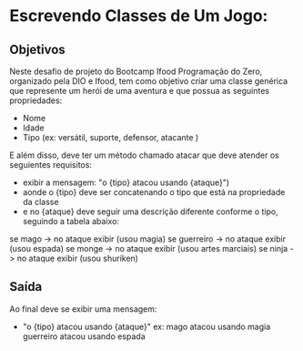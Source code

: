 # Escrevendo Classes de Um Jogo:
## Objetivos
Neste desafio de projeto do Bootcamp Ifood Programação do Zero, organizado pela DIO e Ifood, tem como objetivo criar uma classe genérica que represente um herói de uma aventura e que possua as seguintes propriedades:

- Nome
- Idade
- Tipo (ex: versátil, suporte, defensor, atacante )

E além disso, deve ter um método chamado atacar que deve atender os seguientes requisitos:

- exibir a mensagem: "o {tipo} atacou usando {ataque}")
- aonde o {tipo} deve ser concatenando o tipo que está na propriedade da classe
- e no {ataque} deve seguir uma descrição diferente conforme o tipo, seguindo a tabela abaixo:

se mago -> no ataque exibir (usou magia)
se guerreiro -> no ataque exibir (usou espada)
se monge -> no ataque exibir (usou artes marciais)
se ninja -> no ataque exibir (usou shuriken)

## Saída

Ao final deve se exibir uma mensagem:

- "o {tipo} atacou usando {ataque}"
  ex: mago atacou usando magia
  guerreiro atacou usando espada
